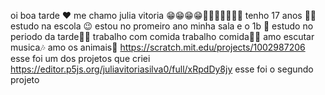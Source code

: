 oi boa tarde ❤
me chamo julia vitoria 😁😁😁😁🙌🙌🙌🤣👏💋💋
tenho 17 anos 🤷‍♂️
estudo na escola  😉
estou no promeiro ano minha sala e o 1b 🎉
estudo no periodo da tarde🐱‍🏍
trabalho com comida
trabalho comida👩‍🍳
amo escutar musica🎶
amo os animais🐾
https://scratch.mit.edu/projects/1002987206 esse foi um dos projetos que criei
https://editor.p5js.org/juliavitoriasilva0/full/xRpdDy8jy esse foi o segundo projeto
